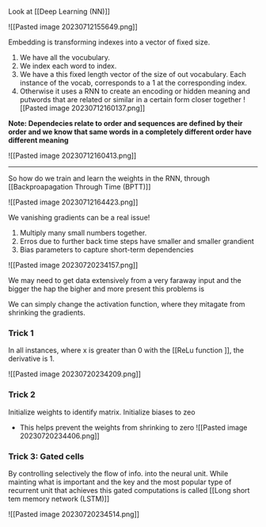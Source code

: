 Look at [[Deep Learning (NN)]]

![[Pasted image 20230712155649.png]]

Embedding is transforming indexes into a vector of fixed size.


1. We have all the vocubulary.
2. We index  each word to index.
3. We have a this fixed length vector of the size of out vocabulary. Each instance of the vocab, corresponds to a 1 at the corresponding index.
4. Otherwise it uses a RNN to create an encoding  or hidden meaning and putwords that are related or similar in a certain form closer together
![[Pasted image 20230712160137.png]]

**Note: Dependecies relate to order and sequences are defined by their order and we know that same words in a completely different order have different meaning**

![[Pasted image 20230712160413.png]]

---

So how do we train and learn the weights in the RNN, through [[Backproapagation Through Time (BPTT)]]


![[Pasted image 20230712164423.png]]




We vanishing gradients can be a real issue!

1. Multiply many small numbers together.
2. Erros due to further back time steps have smaller and smaller grandient 
3. Bias parameters to capture short-term dependencies

![[Pasted image 20230720234157.png]]

We may need to get data extensively from a very faraway input and the bigger the hap the bigher and more present this problems is

We can simply change the activation function, where they mitagate from shrinking the gradients.

### Trick 1
In all instances, where x is greater than 0 with the [[ReLu function ]], the derivative is 1.

![[Pasted image 20230720234209.png]]
### Trick 2

Initialize weights to identify matrix.
Initialize biases to zeo 
- This helps prevent the weights from shrinking to zero
![[Pasted image 20230720234406.png]]

### Trick 3: Gated cells
By controlling selectively the flow of info. into the neural unit. While mainting  what is important and the key and the most popular type of recurrent unit that achieves this gated computations is called [[Long short tem memory network (LSTM)]]

![[Pasted image 20230720234514.png]]
